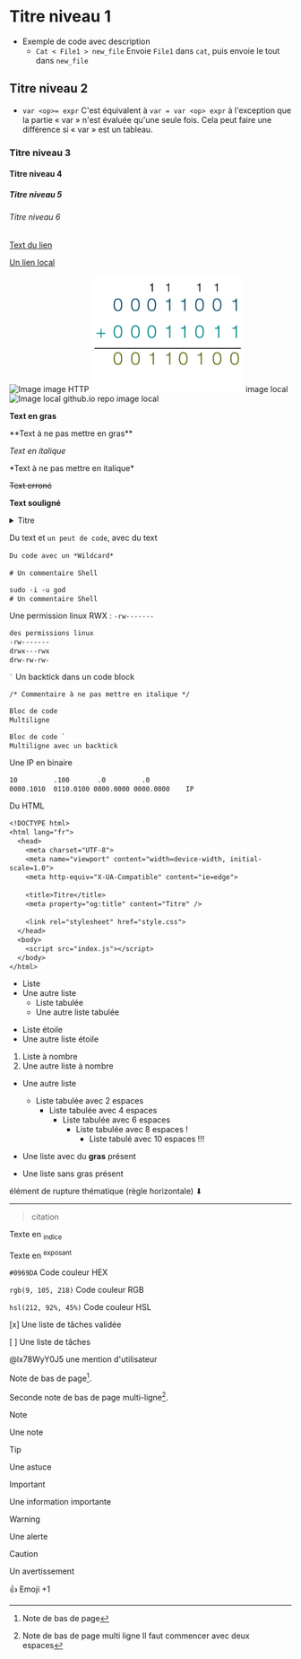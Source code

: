 # Titre niveau 1
- Exemple de code avec description
  - `Cat < File1 > new_file` Envoie `File1` dans `cat`, puis envoie le tout dans `new_file`

## Titre niveau 2
- `var <op>= expr` C'est équivalent à `var = var <op> expr` à l'exception que la partie « var » n'est évaluée qu'une seule fois. Cela peut faire une différence si « var » est un tableau.

### Titre niveau 3

#### Titre niveau 4

##### Titre niveau 5

###### Titre niveau 6

[Text du lien](https://pages.github.com/)

[Un lien local](/CONTRIBUTING.md)

![Image](https://avatars.githubusercontent.com/u/84735589?v=4) image HTTP
![Image local .github repo](/note/assets/images/Binaire.png) image local
![Image local github.io repo](/assets/image/pp.png) image local

**Text en gras**

\*\*Text à ne pas mettre en gras\*\*

*Text en italique*

\*Text à ne pas mettre en italique\*

~~Text erroné~~

__Text souligné__

<details>
<summary>Titre</summary>
Text
</details>

Du text et `un peut de code`, avec du text

`Du code avec un *Wildcard*`

`# Un commentaire Shell`
```
sudo -i -u god
# Un commentaire Shell
```

Une permission linux RWX : `-rw-------`

```
des permissions linux
-rw-------
drwx---rwx
drw-rw-rw-
```

`` ` `` Un backtick dans un code block

```
/* Commentaire à ne pas mettre en italique */
```

```
Bloc de code
Multiligne
```

```
Bloc de code `
Multiligne avec un backtick
```

Une IP en binaire
```
10         .100       .0         .0
0000.1010  0110.0100 0000.0000 0000.0000    IP
```

Du HTML
```
<!DOCTYPE html>
<html lang="fr">
  <head>
    <meta charset="UTF-8">
    <meta name="viewport" content="width=device-width, initial-scale=1.0">
    <meta http-equiv="X-UA-Compatible" content="ie=edge">

    <title>Titre</title>
    <meta property="og:title" content="Titre" />

    <link rel="stylesheet" href="style.css">
  </head>
  <body>
    <script src="index.js"></script>
  </body>
</html>
```

- Liste
- Une autre liste
  - Liste tabulée
  - Une autre liste tabulée

* Liste étoile
* Une autre liste étoile

1. Liste à nombre
2. Une autre liste à nombre

- Une autre liste
  - Liste tabulée avec 2 espaces
    - Liste tabulée avec 4 espaces
      - Liste tabulée avec 6 espaces
        - Liste tabulée avec 8 espaces !
          - Liste tabulé avec 10 espaces !!!

- Une liste avec du **gras** présent
- Une liste sans gras présent

élément de rupture thématique (règle horizontale) ⬇

---

> citation

Texte en <sub>indice</sub>

Texte en <sup>exposant</sup>

`#0969DA` Code couleur HEX

`rgb(9, 105, 218)` Code couleur RGB

`hsl(212, 92%, 45%)` Code couleur HSL

[x] Une liste de tâches validée

[ ] Une liste de tâches

@lx78WyY0J5 une mention d'utilisateur

Note de bas de page[^1].

Seconde note de bas de page multi-ligne[^2].

[^1]: Note de bas de page
[^2]: Note de bas de page multi ligne
  Il faut commencer avec deux espaces


> [!NOTE]
> Une note

> [!TIP]
> Une astuce

> [!IMPORTANT]
> Une information importante

> [!WARNING]
> Une alerte

> [!CAUTION]
> Un avertissement

:+1: Emoji +1

<!-- Commentaire ignoré -->
